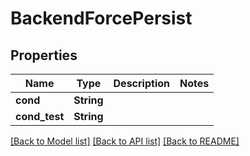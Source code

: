 # BackendForcePersist

## Properties

Name | Type | Description | Notes
------------ | ------------- | ------------- | -------------
**cond** | **String** |  | 
**cond_test** | **String** |  | 

[[Back to Model list]](../README.md#documentation-for-models) [[Back to API list]](../README.md#documentation-for-api-endpoints) [[Back to README]](../README.md)


